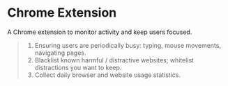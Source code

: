 # Chrome Extension

A Chrome extension to monitor activity and keep users focused.
> 1. Ensuring users are periodically busy: typing, mouse movements, navigating pages.
> 2. Blacklist known harmful / distractive websites; whitelist distractions you want to keep.
> 3. Collect daily browser and website usage statistics.
